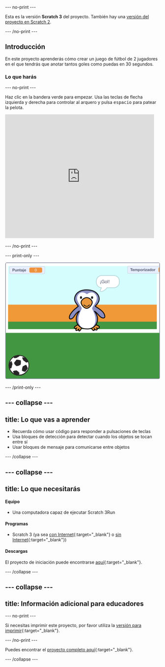 --- no-print ---

Esta es la versión **Scratch 3** del proyecto. También hay una [versión del proyecto en Scratch 2](https://projects.raspberrypi.org/es-LA/projects/beat-the-goalie-scratch2).

--- /no-print ---

## Introducción

En este proyecto aprenderás cómo crear un juego de fútbol de 2 jugadores en el que tendrás que anotar tantos goles como puedas en 30 segundos.

### Lo que harás

--- no-print ---

Haz clic en la bandera verde para empezar. Usa las teclas de flecha izquierda y derecha para controlar al arquero y pulsa <kbd>espacio</kbd> para patear la pelota.

<div class="scratch-preview">
  <iframe allowtransparency="true" width="485" height="402" src="https://scratch.mit.edu/projects/embed/406204960/?autostart=false" frameborder="0" scrolling="no"></iframe>
</div>

--- /no-print ---

--- print-only ---

![captura de pantalla del juego](images/goalie-final.png)

--- /print-only ---

--- collapse ---
---
title: Lo que vas a aprender
---

- Recuerda cómo usar código para responder a pulsaciones de teclas
- Usa bloques de detección para detectar cuando los objetos se tocan entre sí
- Usar bloques de mensaje para comunicarse entre objetos

--- /collapse ---

--- collapse ---
---
title: Lo que necesitarás
---

#### Equipo

+ Una computadora capaz de ejecutar Scratch 3Run

#### Programas

+ Scratch 3 (ya sea [con Internet](http://rpf.io/scratchon){:target="_blank"} o [sin Internet](http://rpf.io/scratchoff){:target="_blank"})

#### Descargas

El proyecto de iniciación puede encontrarse [aquí](http://rpf.io/p/es-LA/beat-the-goalie-go){:target="_blank"}.

--- /collapse ---

--- collapse ---
---
title: Información adicional para educadores
---

--- no-print ---

Si necesitas imprimir este proyecto, por favor utiliza la [versión para imprimir](https://projects.raspberrypi.org/es-LA/projects/beat-the-goalie/print){:target="_blank"}.

--- /no-print ---

Puedes encontrar el [proyecto completo aquí](http://rpf.io/p/es-LA/beat-the-goalie-get){:target="_blank"}.

--- /collapse ---
